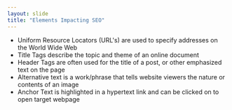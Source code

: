 ```yaml
---
layout: slide
title: "Elements Impacting SEO"
---
```

* Uniform Resource Locators (URL's) are used to specify addresses on the World Wide Web 
* Title Tags describe the topic and theme of an online document
* Header Tags are often used for the title of a post, or other emphasized text on the page
* Alternative text is a work/phrase that tells website viewers the nature or contents of an image
* Anchor Text is highlighted in a hypertext link and can be clicked on to open target webpage
